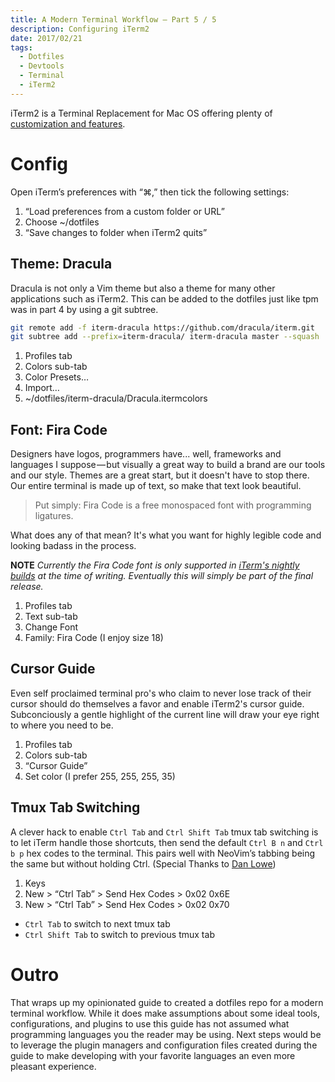 ```yaml
---
title: A Modern Terminal Workflow — Part 5 / 5
description: Configuring iTerm2
date: 2017/02/21
tags:
  - Dotfiles
  - Devtools
  - Terminal
  - iTerm2
---
```


iTerm2 is a Terminal Replacement for Mac OS offering plenty of [customization and features](https://iterm2.com/features.html).

# Config

Open iTerm’s preferences with “⌘,” then tick the following settings:

1. “Load preferences from a custom folder or URL”
2. Choose ~/dotfiles
3. “Save changes to folder when iTerm2 quits”

## Theme: Dracula

Dracula is not only a Vim theme but also a theme for many other applications such as iTerm2. This can be added to the dotfiles just like tpm was in part 4 by using a git subtree.

``` bash Terminal
git remote add -f iterm-dracula https://github.com/dracula/iterm.git
git subtree add --prefix=iterm-dracula/ iterm-dracula master --squash
```

1. Profiles tab
2. Colors sub-tab
3. Color Presets…
4. Import…
5. ~/dotfiles/iterm-dracula/Dracula.itermcolors

## Font: Fira Code

Designers have logos, programmers have... well, frameworks and languages I suppose — but visually a great way to build a brand are our tools and our style. Themes are a great start, but it doesn't have to stop there. Our entire terminal is made up of text, so make that text look beautiful.

> Put simply: Fira Code is a free monospaced font with programming ligatures.

What does any of that mean? It's what you want for highly legible code and looking badass in the process.

**NOTE** _Currently the Fira Code font is only supported in [iTerm's nightly builds](https://www.iterm2.com/downloads/nightly/#/section/home) at the time of writing. Eventually this will simply be part of the final release._

1. Profiles tab
2. Text sub-tab
3. Change Font
4. Family: Fira Code (I enjoy size 18)

## Cursor Guide

Even self proclaimed terminal pro's who claim to never lose track of their cursor should do themselves a favor and enable iTerm2's cursor guide. Subconciously a gentle highlight of the current line will draw your eye right to where you need to be.

1. Profiles tab
2. Colors sub-tab
3. “Cursor Guide”
4. Set color (I prefer 255, 255, 255, 35)

## Tmux Tab Switching

A clever hack to enable `Ctrl Tab` and `Ctrl Shift Tab` tmux tab switching is to let iTerm handle those shortcuts, then send the default `Ctrl B n` and `Ctrl b p` hex codes to the terminal. This pairs well with NeoVim’s tabbing being the same but without holding Ctrl. (Special Thanks to [Dan Lowe](http://tangledhelix.com/blog/2012/04/28/iterm2-keymaps-for-tmux/))

1. Keys
2. New > “Ctrl Tab” > Send Hex Codes > 0x02 0x6E
3. New > “Ctrl Tab” > Send Hex Codes > 0x02 0x70

* `Ctrl Tab` to switch to next tmux tab
* `Ctrl Shift Tab` to switch to previous tmux tab

# Outro

That wraps up my opinionated guide to created a dotfiles repo for a modern terminal workflow. While it does make assumptions about some ideal tools, configurations, and plugins to use this guide has not assumed what programming languages you the reader may be using. Next steps would be to leverage the plugin managers and configuration files created during the guide to make developing with your favorite languages an even more pleasant experience.
